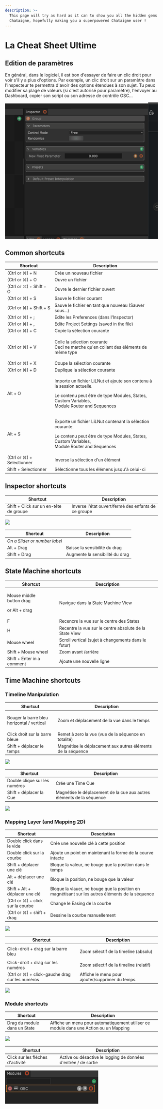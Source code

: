 ```yaml
---
description: >-
  This page will try as hard as it can to show you all the hidden gems of
  Chataigne, hopefully making you a superpowered Chataigne user !
---
```


# La Cheat Sheet Ultime

## Edition de paramètres

En général, dans le logiciel, il est bon d'essayer de faire un clic droit pour voir s'il y a plus d'options. Par exemple, un clic droit sur un paramètre dans l'inspecteur te permettra d'avoir des options étendues à son sujet. Tu peux modifier sa plage de valeurs (si c'est autorisé pour paramètre), l'envoyer au Dashboard, copier son script ou son adresse de contrôle OSC...

![Clic droit sur un paramètre et ouvre tout un monde de nouvelles possibilités !](.gitbook/assets/rightclick.gif)

## Common shortcuts

| Shortcut                   | Description                                                                                                                                                                        |
| -------------------------- | ---------------------------------------------------------------------------------------------------------------------------------------------------------------------------------- |
| (Ctrl or ⌘) + N            | Crée un nouveau fichier                                                                                                                                                            |
| (Ctrl or ⌘) + O            | Ouvre un fichier                                                                                                                                                                   |
| (Ctrl or ⌘) + Shift + O    | Ouvre le dernier fichier ouvert                                                                                                                                                    |
| (Ctrl or ⌘) + S            | Sauve le fichier courant                                                                                                                                                           |
| (Ctrl or ⌘) + Shift + S    | Sauve le fichier en tant que nouveau (Sauver sous...)                                                                                                                              |
| (Ctrl or ⌘) + ;            | Edite les Preferences (dans l'Inspector)                                                                                                                                           |
| (Ctrl or ⌘) + ,            | Edite Project Settings (saved in the file)                                                                                                                                         |
| (Ctrl or ⌘) + C            | Copie la sélection courante                                                                                                                                                        |
| (Ctrl or ⌘) + V            | <p>Colle la sélection courante<br>Ceci ne marche qu'en collant des éléments de même type</p>                                                                                       |
| (Ctrl or ⌘) + X            | Coupe la sélection courante                                                                                                                                                        |
| (Ctrl or ⌘) + D            | Duplique la sélection courante                                                                                                                                                     |
| Alt + O                    | <p>Importe un fichier LiLNut et ajoute son contenu à la session actuelle.</p><p>Le contenu peut être de type Modules, States, Custom Variables,<br>Module Router and Sequences</p> |
| Alt + S                    | <p>Exporte un fichier LiLNut contenant la sélection courante.</p><p>Le contenu peut être de type Modules, States, Custom Variables,<br>Module Router and Sequences</p>             |
| (Ctrl or ⌘) + Selectionner | Inverse la sélection d'un élément                                                                                                                                                  |
| Shift + Selectionner       | Sélectionne tous les élémens jusqu'à celui-ci                                                                                                                                      |

## Inspector shortcuts

| Shortcut                               | Description                                          |
| -------------------------------------- | ---------------------------------------------------- |
| Shift + Click sur un en-tête de groupe | Inverse l'état ouvert/fermé des enfants de ce groupe |

![](.gitbook/assets/toggle.gif)

| Shortcut                      | Description                     |
| ----------------------------- | ------------------------------- |
| _On a Slider or number label_ |                                 |
| Alt + Drag                    | Baisse la sensibilité du drag   |
| Shift + Drag                  | Augmente la sensibilité du drag |

## State Machine shortcuts

| Shortcut                                               | Description                                             |
| ------------------------------------------------------ | ------------------------------------------------------- |
| <p>Mouse middle<br>button drag</p><p>or Alt + drag</p> | Navigue dans la State Machine View                      |
| F                                                      | Recencre la vue sur le centre des States                |
| H                                                      | Recentre la vue sur le centre absolute de la State View |
| Mouse wheel                                            | Scroll vertical (sujet à changements dans le futur)     |
| Shift + Mouse wheel                                    | Zoom avant /arrière                                     |
| Shift + Enter in a comment                             | Ajoute une nouvelle ligne                               |

## Time Machine shortcuts

### Timeline Manipulation

| Shortcut                                             | Description                                                 |
| ---------------------------------------------------- | ----------------------------------------------------------- |
| <p>Bouger la barre bleu<br>horizontal / vertical</p> | Zoom et déplacement de la vue dans le temps                 |
| Click droit sur la barre bleue                       | Remet à zero la vue (vue de la séquence en totalité)        |
| Shift + déplacer le temps                            | Magnétise le déplacement aux autres éléments de la séquence |

![](.gitbook/assets/timemachine.gif)

| Shortcut                      | Description                                                           |
| ----------------------------- | --------------------------------------------------------------------- |
| Double clique sur les numéros | Crée une Time Cue                                                     |
| Shift + déplacer la Cue       | Magnétise le déplacement de la cue aux autres éléments de la séquence |

![](.gitbook/assets/cues.gif)

### Mapping Layer (and Mapping 2D)

| Shortcut                          | Description                                                                                      |
| --------------------------------- | ------------------------------------------------------------------------------------------------ |
| Double click dans le vide         | Crée une nouvelle clé à cette position                                                           |
| Double click sur la courbe        | Ajoute un point en maintenant la forme de la courve intacte                                      |
| Shift + déplacer une clé          | Bloque la valeur, ne bouge que la position dans le temps                                         |
| Alt + déplacer une clé            | Bloque la position, ne bouge que la valeur                                                       |
| Shift + Alt + déplacer une clé    | Bloque la vlauer, ne bouge que la position en magnétisant sur les autres éléments de la séquence |
| (Ctrl or ⌘) + click sur la courbe | Change le Easing de la courbe                                                                    |
| (Ctrl or ⌘) + shift + drag        | Dessine la courbe manuellement                                                                   |

![](.gitbook/assets/draw-.gif)

| Shortcut                                         | Description                                         |
| ------------------------------------------------ | --------------------------------------------------- |
| Click-droit + drag sur la barre bleu             | <p></p><p>Zoom sélectif de la timeline (absolu)</p> |
| Click-droit + drag sur les numéros               | Zoom sélectif de la timeline (relatif)              |
| (Ctrl or ⌘) + click-gauche drag  sur les numéros | Affiche le menu pour ajouter/supprimer du temps     |

![](.gitbook/assets/timespan.gif)

### Module shortcuts

| Shortcut                     | Description                                                                           |
| ---------------------------- | ------------------------------------------------------------------------------------- |
| Drag du module dans un State | Affiche un menu pour automatiquement utiliser ce module dans une Action ou un Mapping |

![](.gitbook/assets/module.gif)



| Shortcut                         | Description                                                    |
| -------------------------------- | -------------------------------------------------------------- |
| Click sur les flèches d'activité | Active ou désactive le logging de données d'entrée / de sortie |

![](.gitbook/assets/loginout.gif)
